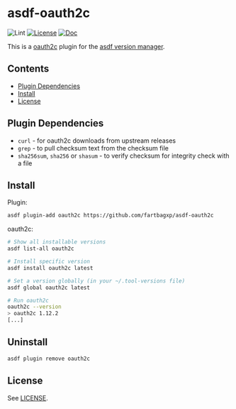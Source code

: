 # asdf-oauth2c

![Lint](https://github.com/fartbagxp/asdf-oauth2c/workflows/Lint/badge.svg)
[![License](https://img.shields.io/badge/license-MIT-blue)](https://choosealicense.com/licenses/mit/)
[![Doc](https://img.shields.io/badge/Doc-asdf-blue)](https://asdf-vm.com/)

This is a [oauth2c](https://github.com/SecureAuthCorp/oauth2c) plugin for the [asdf version manager](https://asdf-vm.com/).

## Contents

- [Plugin Dependencies](#plugin-dependencies)
- [Install](#install)
- [License](#license)

## Plugin Dependencies

- `curl` - for oauth2c downloads from upstream releases
- `grep` - to pull checksum text from the checksum file
- `sha256sum`, `sha256` or `shasum` - to verify checksum for integrity check with a file

## Install

Plugin:

```bash
asdf plugin-add oauth2c https://github.com/fartbagxp/asdf-oauth2c
```

oauth2c:

```bash
# Show all installable versions
asdf list-all oauth2c

# Install specific version
asdf install oauth2c latest

# Set a version globally (in your ~/.tool-versions file)
asdf global oauth2c latest

# Run oauth2c
oauth2c --version
> oauth2c 1.12.2
[...]
```

## Uninstall

```bash
asdf plugin remove oauth2c
```

## License

See [LICENSE](LICENSE).
